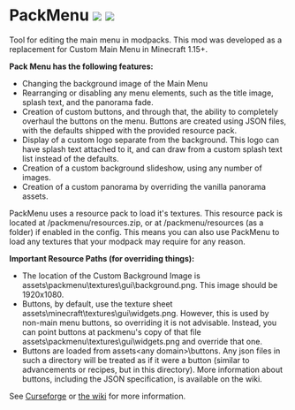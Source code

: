 # PackMenu [![](http://cf.way2muchnoise.eu/packmenu.svg)](https://www.curseforge.com/minecraft/mc-mods/packmenu) [![](http://cf.way2muchnoise.eu/versions/packmenu.svg)](https://www.curseforge.com/minecraft/mc-mods/packmenu)
Tool for editing the main menu in modpacks.  This mod was developed as a replacement for Custom Main Menu in Minecraft 1.15+.  

__Pack Menu has the following features:__

* Changing the background image of the Main Menu
* Rearranging or disabling any menu elements, such as the title image, splash text, and the panorama fade.
* Creation of custom buttons, and through that, the ability to completely overhaul the buttons on the menu.  Buttons are created using JSON files, with the defaults shipped with the provided resource pack.
* Display of a custom logo separate from the background.  This logo can have splash text attached to it, and can draw from a custom splash text list instead of the defaults.
* Creation of a custom background slideshow, using any number of images.
* Creation of a custom panorama by overriding the vanilla panorama assets.
 

PackMenu uses a resource pack to load it's textures.  This resource pack is located at <gamedir>/packmenu/resources.zip, or at <gamedir>/packmenu/resources (as a folder) if enabled in the config.
This means you can also use PackMenu to load any textures that your modpack may require for any reason.

__Important Resource Paths (for overriding things):__

* The location of the Custom Background Image is assets\packmenu\textures\gui\background.png.  This image should be 1920x1080.
* Buttons, by default, use the texture sheet assets\minecraft\textures\gui\widgets.png. However, this is used by non-main menu buttons, so overriding it is not advisable.  Instead, you can point buttons at packmenu's copy of that file assets\packmenu\textures\gui\widgets.png and override that one.
* Buttons are loaded from assets\<any domain>\buttons. Any json files in such a directory will be treated as if it were a button (similar to advancements or recipes, but in this directory).  More information about buttons, including the JSON specification, is available on the wiki.

See [Curseforge](https://www.curseforge.com/minecraft/mc-mods/packmenu) or [the wiki](https://github.com/Shadows-of-Fire/PackMenu/wiki) for more information.
